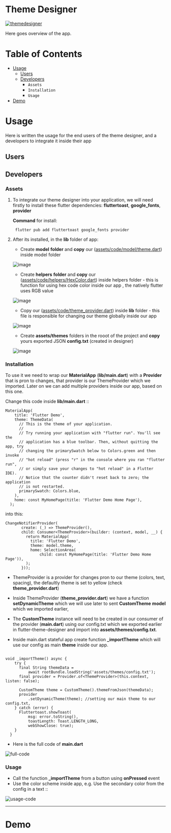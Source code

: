 # Theme Designer

[![themedesigner](http://forthebadge.com/images/badges/made-with-ruby.svg)](https://main.d3a5eqyieorqj5.amplifyapp.com/#/)

Here goes overview of the app.

# Table of Contents

- [Usage](#usage)
    - [Users](#users)
    - [Developers](#developers)
        - `Assets`
        - `Installation`
        - `Usage`
- [Demo](#demo)


# Usage 
Here is written the usage for the end users of the theme designer, and a developers to integrate it inside their app


## Users


## Developers

### Assets

  1. To integrate our theme designer into your application, we will need firstly to install these flutter dependencies:
**fluttertoast**, **google_fonts**, **provider**

     **Command** for install: 

     ```
      flutter pub add fluttertoast google_fonts provider
     ```

  2. After its installed, in the **lib** folder of app: 
      - Create **model** **folder** and **copy** our ([assets/code/model/theme.dart](./assets/code/model/theme.dart)) inside model folder

       ![image](./assets/images/pic_1_add_model.png)

      -  Create **helpers** **folder** and **copy** our ([assets/code/helpers/HexColor.dart](./assets/code/helpers/HexColor.dart)) inside helpers folder - this is function for using hex code color inside our app , the natively flutter uses RGB value

       ![image](./assets/images/pic_2_add_helpers.png)

      - Copy our ([assets/code/theme_provider.dart](./assets/code/theme_provider.dart))  inside **lib** folder - this file is responsible for changing our theme globally inside our app


       ![image](./assets/images/pic_3_0_adding_theme_provider.png)

      - Create **assets/themes** folders in the rooot of the project and **copy** yours exported JSON **config.txt** (created in designer) 

       ![image](./assets/images/pic_3_adding_config.txt.png)




### Installation

To use it we need to wrap our **MaterialApp** (**lib/main.dart**) with a **Provider** that is pron to changes, that provider is our ThemeProvider which we imported. Later on we can add multiple providers inside our app, based on this one.

Change this code inside **lib/main.dart** ::
  ```
MaterialApp(
      title: 'Flutter Demo',
      theme: ThemeData(
        // This is the theme of your application.
        //
        // Try running your application with "flutter run". You'll see the
        // application has a blue toolbar. Then, without quitting the app, try
        // changing the primarySwatch below to Colors.green and then invoke
        // "hot reload" (press "r" in the console where you ran "flutter run",
        // or simply save your changes to "hot reload" in a Flutter IDE).
        // Notice that the counter didn't reset back to zero; the application
        // is not restarted.
        primarySwatch: Colors.blue,
      ),
      home: const MyHomePage(title: 'Flutter Demo Home Page'),
    ); 

  ```
 into this:

 ```
ChangeNotifierProvider(
        create: (_) => ThemeProvider(),
        child: Consumer<ThemeProvider>(builder: (context, model, __) {
          return MaterialApp(
            title: 'Flutter Demo',
            theme: model.theme,
            home: SelectionArea(
                child: const MyHomePage(title: 'Flutter Demo Home Page')),
          );
        }));
 ```

- ThemeProvider is a provider for changes pron to our theme (colors, text, spacing), the  defaultly theme is set to yellow  (check **theme_provider.dart**)

- Inside ThemeProvider (**theme_provider.dart**) we have a function **setDynamicTheme** which we will use later to sent **CustomTheme** **model** which we imported earlier, 

- The **CustomTheme** instance will need to be created in our consumer of the provider (**main.dart**) using our config.txt which we exported earlier in flutter-theme-designer and import into **assets/themes/config.txt**.

- Inside main.dart stateful app create function **_importTheme** which will use our config as main **theme** inside our app.

```

void _importTheme() async {
    try {
      final String themeData =
          await rootBundle.loadString('assets/themes/config.txt');
      final provider = Provider.of<ThemeProvider>(this.context, listen: false);

      CustomTheme theme = CustomTheme().themeFromJson(themeData);
      provider
          .setDynamicTheme(theme); //setting our main theme to our config.txt,
    } catch (error) {
      Fluttertoast.showToast(
          msg: error.toString(),
          toastLength: Toast.LENGTH_LONG,
          webShowClose: true);
    }
  }

```

- Here is the full code of **main.dart** 

![full-code](./assets/images/pic_3_all_code.png)




### Usage

- Call the function **_importTheme** from a button using **onPressed** event
- Use the color scheme inside app, e.g. Use the secondary color from the config in a text :: 
 
 ![usage-code](./assets/images/pic_4_usage.png)


---
# Demo

